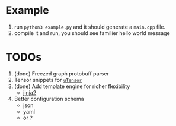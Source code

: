 # Example

1. run `python3 example.py` and it should generate a `main.cpp` file.
2. compile it and run, you should see familier hello world message

# TODOs
1. (done) Freezed graph protobuff parser
2. Tensor snippets for [`uTensor`](https://github.com/neil-tan/uTensor)
3. (done) Add template engine for richer flexibility
    - [jinja2](http://jinja.pocoo.org)
4. Better configuration schema
    - json
    - yaml
    - or ?